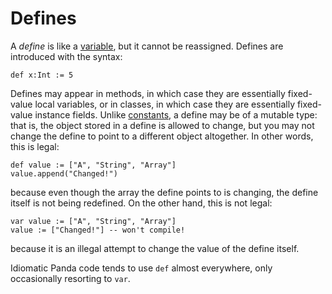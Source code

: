 Defines
=======

A *define* is like a [variable](variables.html), but it cannot be reassigned. Defines are introduced
with the syntax:

    def x:Int := 5

Defines may appear in methods, in which case they are essentially fixed-value local variables, or in
classes, in which case they are essentially fixed-value instance fields. Unlike
[constants](constants.html), a define may be of a mutable type: that is, the object stored in a
define is allowed to change, but you may not change the define to point to a different object
altogether. In other words, this is legal:

    def value := ["A", "String", "Array"]
    value.append("Changed!")

because even though the array the define points to is changing, the define itself is not being
redefined. On the other hand, this is not legal:

    var value := ["A", "String", "Array"]
    value := ["Changed!"] -- won't compile!

because it is an illegal attempt to change the value of the define itself.

Idiomatic Panda code tends to use `def` almost everywhere, only occasionally resorting to `var`.